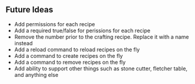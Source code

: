 ## Future Ideas
- Add permissions for each recipe
- Add a required true/false for perissions for each recipe
- Remove the number prior to the crafting recipe. Replace it with a name instead
- Add a reload command to reload recipes on the fly
- Add a command to create recipes on the fly
- Add a command to remove recipes on the fly
- Add ability to support other things such as stone cutter, fletcher table, and anything else
